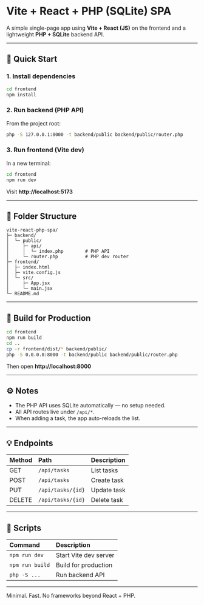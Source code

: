 # Vite + React + PHP (SQLite) SPA

A simple single-page app using **Vite + React (JS)** on the frontend and a lightweight **PHP + SQLite** backend API.

---

## 🚀 Quick Start

### 1. Install dependencies
```bash
cd frontend
npm install
```

### 2. Run backend (PHP API)
From the project root:
```bash
php -S 127.0.0.1:8000 -t backend/public backend/public/router.php
```

### 3. Run frontend (Vite dev)
In a new terminal:
```bash
cd frontend
npm run dev
```

Visit **http://localhost:5173**

---

## 🧩 Folder Structure
```
vite-react-php-spa/
├─ backend/
│  └─ public/
│     ├─ api/
│     │  └─ index.php        # PHP API
│     └─ router.php          # PHP dev router
├─ frontend/
│  ├─ index.html
│  ├─ vite.config.js
│  └─ src/
│     ├─ App.jsx
│     └─ main.jsx
└─ README.md
```

---

## 🧠 Build for Production
```bash
cd frontend
npm run build
cd ..
cp -r frontend/dist/* backend/public/
php -S 0.0.0.0:8000 -t backend/public backend/public/router.php
```

Then open **http://localhost:8000**

---

## ⚙️ Notes
- The PHP API uses SQLite automatically — no setup needed.
- All API routes live under `/api/*`.
- When adding a task, the app auto-reloads the list.

---

## 💡 Endpoints
| Method | Path | Description |
|:-------|:-----|:-------------|
| GET | `/api/tasks` | List tasks |
| POST | `/api/tasks` | Create task |
| PUT | `/api/tasks/{id}` | Update task |
| DELETE | `/api/tasks/{id}` | Delete task |

---

## 🧰 Scripts
| Command | Description |
|:--------|:-------------|
| `npm run dev` | Start Vite dev server |
| `npm run build` | Build for production |
| `php -S ...` | Run backend API |

---

Minimal. Fast. No frameworks beyond React + PHP.
